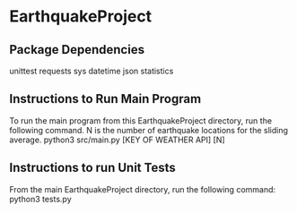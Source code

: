 # EarthquakeProject

## Package Dependencies 
unittest 
requests
sys
datetime
json
statistics

## Instructions to Run Main Program
To run the main program from this EarthquakeProject directory, run the following command. N is the number of earthquake locations for the sliding average. 
python3 src/main.py [KEY OF WEATHER API] [N]

## Instructions to run Unit Tests 
From the main EarthquakeProject directory, run the following command:
python3 tests.py

